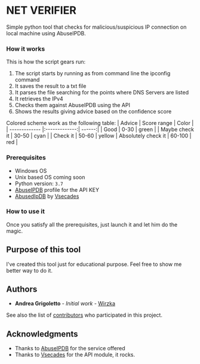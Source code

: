 # NET VERIFIER

Simple python tool that checks for malicious/suspicious IP connection on local machine using AbuseIPDB.

### How it works
This is how the script gears run:
1. The script starts by running as from command line the ipconfig command
2. It saves the result to a txt file
3. It parses the file searching for the points where DNS Servers are listed
4. It retrieves the IPv4
5. Checks them against AbuseIPDB using the API
6. Shows the results giving advice based on the confidence score

Colored scheme work as the following table:
| Advice        | Score range   | Color  |
| ------------- |:-------------:| ------:|
| Good          | 0-30  | green |
| Maybe check it | 30-50  |   cyan  |
| Check it | 50-60  | yellow
| Absolutely  check it | 60-100      |   red |

### Prerequisites

* Windows OS
* Unix based OS coming soon
* Python version: `3.7`
* [AbuseIPDB](https://www.abuseipdb.com) profile for the API KEY
* [AbusedIpDB](https://github.com/vsecades/AbuseIpDb) by [Vsecades](https://github.com/vsecades)

### How to use it
Once you satisfy all the prerequisites, just launch it and let him do the magic.

## Purpose of this tool
I've created this tool just for educational purpose.
Feel free to show me better way to do it.

## Authors

* **Andrea Grigoletto** - *Initial work* - [Wirzka](https://github.com/wirzka)

See also the list of [contributors](https://github.com/wirzka/dnsverifier/contributors) who participated in this project.

## Acknowledgments

* Thanks to [AbuseIPDB](https://www.abuseipdb.com) for the service offered
* Thanks to [Vsecades](https://github.com/vsecades) for the API module, it rocks.
